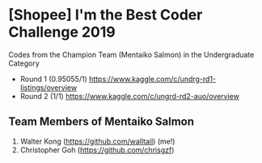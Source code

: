 # [Shopee] I'm the Best Coder Challenge 2019
Codes from the Champion Team (Mentaiko Salmon) in the Undergraduate Category
* Round 1 (0.95055/1) https://www.kaggle.com/c/undrg-rd1-listings/overview
* Round 2 (1/1) https://www.kaggle.com/c/ungrd-rd2-auo/overview

## Team Members of Mentaiko Salmon
1. Walter Kong (https://github.com/walltail) (me!)
2. Christopher Goh (https://github.com/chrisgzf)
